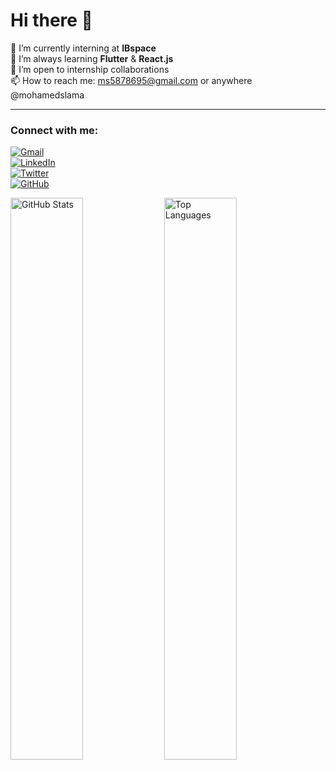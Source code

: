 # Hi there 👋

🔭 I’m currently interning at **IBspace**  
🌱 I’m always learning **Flutter** & **React.js**  
👯 I’m open to internship collaborations  
📫 How to reach me: [ms5878695@gmail.com](mailto:ms5878695@gmail.com) or anywhere @mohamedslama  

---

### Connect with me:

[![Gmail](https://img.icons8.com/color/24/000000/gmail.png)](mailto:ms5878695@gmail.com)  
[![LinkedIn](https://img.icons8.com/color/24/000000/linkedin.png)](https://www.linkedin.com/in/your-linkedin-profile)  
[![Twitter](https://img.icons8.com/color/24/000000/twitter.png)](https://twitter.com/your-twitter-handle)  
[![GitHub](https://img.icons8.com/material-outlined/24/000000/github.png)](https://github.com/mohamedslama)


<p float="left">
  <img src="https://github-readme-stats.vercel.app/api?username=mohamedslama&show_icons=true&theme=radical" alt="GitHub Stats" width="48%" />
  <img src="https://github-readme-stats.vercel.app/api/top-langs/?username=mohamedslama&layout=compact&langs_count=6&theme=radical" alt="Top Languages" width="48%" />
</p>
